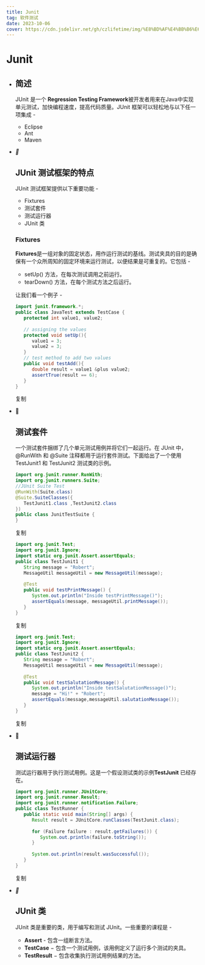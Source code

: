 ```yaml
---
title: Junit
tag: 软件测试
date: 2023-10-06
cover: https://cdn.jsdelivr.net/gh/czlifetime/img/%E8%BD%AF%E4%BB%B6%E6%B5%8B%E8%AF%95.jpg
---
```


# Junit

- ## 简述

  JUnit 是一个 **Regression Testing Framework**被开发者用来在Java中实现单元测试，加快编程速度，提高代码质量。JUnit 框架可以轻松地与以下任一项集成 -

  - Eclipse
  - Ant
  - Maven

- **

  ## JUnit 测试框架的特点

  JUnit 测试框架提供以下重要功能 -

  - Fixtures
  - 测试套件
  - 测试运行器
  - JUnit 类

  ### Fixtures

  **Fixtures**是一组对象的固定状态，用作运行测试的基线。测试夹具的目的是确保有一个众所周知的固定环境来运行测试，以便结果是可重复的。它包括 -

  - setUp() 方法，在每次测试调用之前运行。
  - tearDown() 方法，在每个测试方法之后运行。

  让我们看一个例子 -

  ```java
  import junit.framework.*;
  public class JavaTest extends TestCase {
     protected int value1, value2;
     
     // assigning the values
     protected void setUp(){
        value1 = 3;
        value2 = 3;
     }
     // test method to add two values
     public void testAdd(){
        double result = value1 &plus value2;
        assertTrue(result == 6);
     }
  }
  ```

  复制

- 

  ## 测试套件

  一个测试套件捆绑了几个单元测试用例并将它们一起运行。在 JUnit 中，@RunWith 和 @Suite 注释都用于运行套件测试。下面给出了一个使用 TestJunit1 和 TestJunit2 测试类的示例。

  ```java
  import org.junit.runner.RunWith;
  import org.junit.runners.Suite;
  //JUnit Suite Test
  @RunWith(Suite.class)
  @Suite.SuiteClasses({ 
     TestJunit1.class ,TestJunit2.class
  })
  public class JunitTestSuite {
  }
  ```

  复制

  ```java
  import org.junit.Test;
  import org.junit.Ignore;
  import static org.junit.Assert.assertEquals;
  public class TestJunit1 {
     String message = "Robert"; 
     MessageUtil messageUtil = new MessageUtil(message);
     
     @Test
     public void testPrintMessage() {     
        System.out.println("Inside testPrintMessage()");    
        assertEquals(message, messageUtil.printMessage());     
     }
  }
  ```

  复制

  ```java
  import org.junit.Test;
  import org.junit.Ignore;
  import static org.junit.Assert.assertEquals;
  public class TestJunit2 {
     String message = "Robert"; 
     MessageUtil messageUtil = new MessageUtil(message);
   
     @Test
     public void testSalutationMessage() {
        System.out.println("Inside testSalutationMessage()");
        message = "Hi!" + "Robert";
        assertEquals(message,messageUtil.salutationMessage());
     }
  }
  ```

  复制

- 

  ## 测试运行器

  测试运行器用于执行测试用例。这是一个假设测试类的示例**TestJunit** 已经存在。

  ```java
  import org.junit.runner.JUnitCore;
  import org.junit.runner.Result;
  import org.junit.runner.notification.Failure;
  public class TestRunner {
     public static void main(String[] args) {
        Result result = JUnitCore.runClasses(TestJunit.class);
            
        for (Failure failure : result.getFailures()) {
           System.out.println(failure.toString());
        }
            
        System.out.println(result.wasSuccessful());
     }
  }
  ```

  复制

- **

  ## JUnit 类

  JUnit 类是重要的类，用于编写和测试 JUnit。一些重要的课程是 -

  - **Assert** - 包含一组断言方法。
  - **TestCase** − 包含一个测试用例，该用例定义了运行多个测试的夹具。
  - **TestResult** − 包含收集执行测试用例结果的方法。